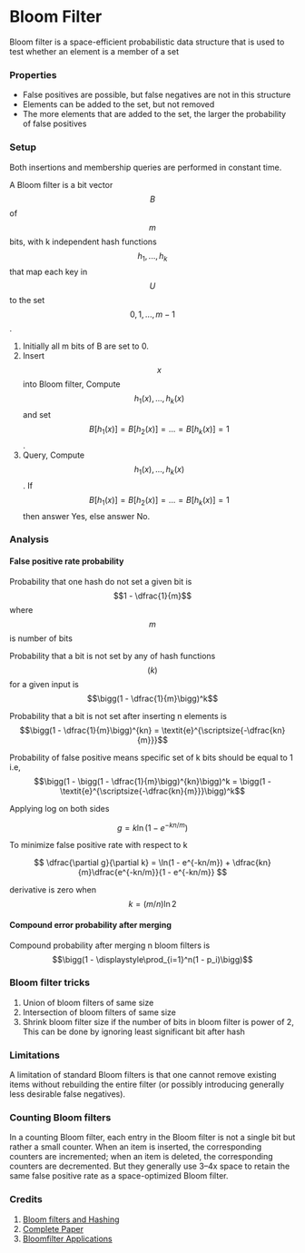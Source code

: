# Bloom Filter

Bloom filter is a space-efficient probabilistic data
structure that is used to test whether an element is a member of a set

### Properties

* False positives are possible, but false negatives are not in this structure
* Elements can be added to the set, but not removed
* The more elements that are added to the set, the larger the probability of false positives

### Setup

Both insertions and membership queries are performed in constant time.

A Bloom filter is a bit vector $$B$$ of $$m$$ bits, with k independent hash functions $$h_1, ..., h_k$$ that map each key in $$U$$ to the set $$0, 1, ..., m - 1$$.

1. Initially all m bits of B are set to 0.
2. Insert $$x$$ into Bloom filter, Compute $$h_1(x), ..., h_k(x)$$ and set $$B[h_1(x)] = B[h_2(x)] = ... = B[h_k(x)] = 1$$.
3. Query, Compute $$h_1(x), ..., h_k(x)$$. If $$B[h_1(x)] = B[h_2(x)] = ... = B[h_k(x)] = 1$$ then answer Yes, else answer No.

### Analysis

#### False positive rate probability

Probability that one hash do not set a given bit is $$1 - \dfrac{1}{m}$$ where $$m$$ is number of bits

Probability that a bit is not set by any of hash functions$$(k)$$ for a given input is $$\bigg(1 - \dfrac{1}{m}\bigg)^k$$

Probability that a bit is not set after inserting n elements is $$\bigg(1 - \dfrac{1}{m}\bigg)^{kn} = \textit{e}^{\scriptsize{-\dfrac{kn}{m}}}$$

Probability of false positive means specific set of k bits should be equal to 1 i.e, $$\bigg(1 - \bigg(1 - \dfrac{1}{m}\bigg)^{kn}\bigg)^k = \bigg(1 - \textit{e}^{\scriptsize{-\dfrac{kn}{m}}}\bigg)^k$$

Applying log on both sides

$$
g = k\ln(1 - e^{-kn/m})
$$

To minimize false positive rate with respect to k

$$
\dfrac{\partial g}{\partial k} = \ln(1 - e^{-kn/m}) + \dfrac{kn}{m}\dfrac{e^{-kn/m}}{1 - e^{-kn/m}}
$$

derivative is zero when $$k = (m/n)\ln2$$

#### Compound error probability after merging

Compound probability after merging n bloom filters is $$\bigg(1 - \displaystyle\prod_{i=1}^n(1 - p_i)\bigg)$$

### Bloom filter tricks

1. Union of bloom filters of same size
2. Intersection of bloom filters of same size
3. Shrink bloom filter size if the number of bits in bloom filter is power of 2, This can be done by ignoring least significant bit after hash

### Limitations

A limitation of standard Bloom filters is that one cannot remove existing items without rebuilding the entire filter (or possibly introducing generally less desirable false negatives).

### Counting Bloom filters

In a counting Bloom filter, each entry in the Bloom filter is not a single bit but rather a small counter. When an item is inserted, the corresponding counters are incremented; when an item is deleted, the corresponding counters are decremented. But they generally use 3–4x space to retain the same false positive rate as a space-optimized Bloom filter.


### Credits

1. [Bloom filters and Hashing](http://people.math.gatech.edu/~randall/AlgsF09/bloomfilters.pdf)
2. <a href="/assets/papers/Bloomfilter.pdf" target="_blank">Complete Paper</a>
3. <a href="/assets/papers/Bloomfilter-Applications.pdf" target="_blank">Bloomfilter Applications</a>
